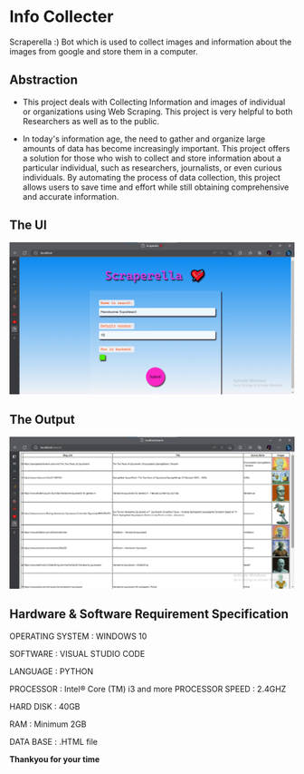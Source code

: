 # Info Collecter
Scraperella :) Bot which is used to collect images and information about the images from google and store them in a computer.

## Abstraction

* This project deals with Collecting Information and images of individual or organizations using Web Scraping. This project is very helpful to both Researchers as well as to the public.

* In today's information age, the need to gather and organize large amounts of data has become increasingly important. This project offers a solution for those who wish to collect and store information about a particular individual, such as researchers, journalists, or even curious individuals. By automating the process of data collection, this project allows users to save time and effort while still obtaining comprehensive and accurate information.

## The UI
![Alt text](images/ui%20photo.png)

## The Output 
![Alt text](images/result%20photo.png)


## Hardware & Software Requirement Specification


OPERATING SYSTEM	:	WINDOWS 10

SOFTWARE	:	VISUAL STUDIO CODE

LANGUAGE	:	PYTHON

PROCESSOR	:	Intel® Core (TM) i3 and more PROCESSOR SPEED	:	2.4GHZ

HARD DISK	:	40GB

RAM	:	Minimum 2GB

DATA BASE	:	.HTML file

**Thankyou for your time**

